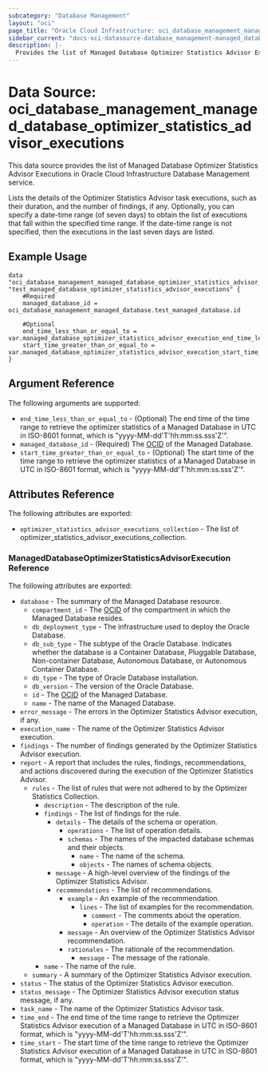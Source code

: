 ```yaml
---
subcategory: "Database Management"
layout: "oci"
page_title: "Oracle Cloud Infrastructure: oci_database_management_managed_database_optimizer_statistics_advisor_executions"
sidebar_current: "docs-oci-datasource-database_management-managed_database_optimizer_statistics_advisor_executions"
description: |-
  Provides the list of Managed Database Optimizer Statistics Advisor Executions in Oracle Cloud Infrastructure Database Management service
---
```


# Data Source: oci_database_management_managed_database_optimizer_statistics_advisor_executions
This data source provides the list of Managed Database Optimizer Statistics Advisor Executions in Oracle Cloud Infrastructure Database Management service.

Lists the details of the Optimizer Statistics Advisor task executions, such as their duration, and the number of findings, if any.
Optionally, you can specify a date-time range (of seven days) to obtain the list of executions that fall within the specified time range.
If the date-time range is not specified, then the executions in the last seven days are listed.


## Example Usage

```hcl
data "oci_database_management_managed_database_optimizer_statistics_advisor_executions" "test_managed_database_optimizer_statistics_advisor_executions" {
	#Required
	managed_database_id = oci_database_management_managed_database.test_managed_database.id

	#Optional
	end_time_less_than_or_equal_to = var.managed_database_optimizer_statistics_advisor_execution_end_time_less_than_or_equal_to
	start_time_greater_than_or_equal_to = var.managed_database_optimizer_statistics_advisor_execution_start_time_greater_than_or_equal_to
}
```

## Argument Reference

The following arguments are supported:

* `end_time_less_than_or_equal_to` - (Optional) The end time of the time range to retrieve the optimizer statistics of a Managed Database in UTC in ISO-8601 format, which is "yyyy-MM-dd'T'hh:mm:ss.sss'Z'". 
* `managed_database_id` - (Required) The [OCID](https://docs.cloud.oracle.com/iaas/Content/General/Concepts/identifiers.htm) of the Managed Database.
* `start_time_greater_than_or_equal_to` - (Optional) The start time of the time range to retrieve the optimizer statistics of a Managed Database in UTC in ISO-8601 format, which is "yyyy-MM-dd'T'hh:mm:ss.sss'Z'". 


## Attributes Reference

The following attributes are exported:

* `optimizer_statistics_advisor_executions_collection` - The list of optimizer_statistics_advisor_executions_collection.

### ManagedDatabaseOptimizerStatisticsAdvisorExecution Reference

The following attributes are exported:

* `database` - The summary of the Managed Database resource.
	* `compartment_id` - The [OCID](https://docs.cloud.oracle.com/iaas/Content/General/Concepts/identifiers.htm) of the compartment in which the Managed Database resides.
	* `db_deployment_type` - The infrastructure used to deploy the Oracle Database.
	* `db_sub_type` - The subtype of the Oracle Database. Indicates whether the database is a Container Database, Pluggable Database, Non-container Database, Autonomous Database, or Autonomous Container Database. 
	* `db_type` - The type of Oracle Database installation.
	* `db_version` - The version of the Oracle Database.
	* `id` - The [OCID](https://docs.cloud.oracle.com/iaas/Content/General/Concepts/identifiers.htm) of the Managed Database.
	* `name` - The name of the Managed Database.
* `error_message` - The errors in the Optimizer Statistics Advisor execution, if any.
* `execution_name` - The name of the Optimizer Statistics Advisor execution.
* `findings` - The number of findings generated by the Optimizer Statistics Advisor execution.
* `report` - A report that includes the rules, findings, recommendations, and actions discovered during the execution of the Optimizer Statistics Advisor. 
	* `rules` - The list of rules that were not adhered to by the Optimizer Statistics Collection.
		* `description` - The description of the rule.
		* `findings` - The list of findings for the rule.
			* `details` - The details of the schema or operation.
				* `operations` - The list of operation details.
				* `schemas` - The names of the impacted database schemas and their objects.
					* `name` - The name of the schema.
					* `objects` - The names of schema objects.
			* `message` - A high-level overview of the findings of the Optimizer Statistics Advisor.
			* `recommendations` - The list of recommendations.
				* `example` - An example of the recommendation.
					* `lines` - The list of examples for the recommendation.
						* `comment` - The comments about the operation.
						* `operation` - The details of the example operation.
				* `message` - An overview of the Optimizer Statistics Advisor recommendation.
				* `rationales` - The rationale of the recommendation.
					* `message` - The message of the rationale.
		* `name` - The name of the rule.
	* `summary` - A summary of the Optimizer Statistics Advisor execution.
* `status` - The status of the Optimizer Statistics Advisor execution.
* `status_message` - The Optimizer Statistics Advisor execution status message, if any.
* `task_name` - The name of the Optimizer Statistics Advisor task.
* `time_end` - The end time of the time range to retrieve the Optimizer Statistics Advisor execution of a Managed Database in UTC in ISO-8601 format, which is "yyyy-MM-dd'T'hh:mm:ss.sss'Z'". 
* `time_start` - The start time of the time range to retrieve the Optimizer Statistics Advisor execution of a Managed Database in UTC in ISO-8601 format, which is "yyyy-MM-dd'T'hh:mm:ss.sss'Z'". 

